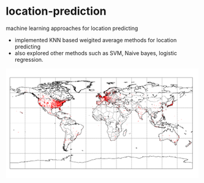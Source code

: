 # location-prediction
machine learning approaches for location predicting  

 - implemented KNN based weigited average methods for location predicting 
 - also explored other methods such as SVM, Naive bayes, logistic regression. 



![alt tag](https://raw.githubusercontent.com/sq6ra/location-prediction/master/distribution_loc.png)



